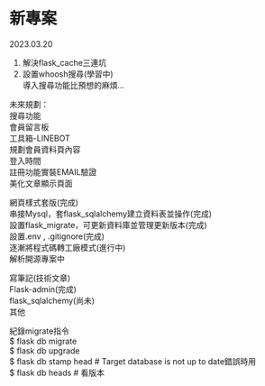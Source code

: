 # 新專案

2023.03.20  

1. 解決flask_cache三連坑  
2. 設置whoosh搜尋(學習中)  
導入搜尋功能比預想的麻煩...  

未來規劃：  
搜尋功能  
會員留言板  
工具箱-LINEBOT  
規劃會員資料頁內容  
登入時間  
註冊功能實裝EMAIL驗證  
美化文章顯示頁面  
  
網頁樣式套版(完成)  
串接Mysql，套flask_sqlalchemy建立資料表並操作(完成)  
設置flask_migrate，可更新資料庫並管理更新版本(完成)  
設置.env , .gitignore(完成)  
逐漸將程式碼轉工廠模式(進行中)  
解析開源專案中  
  
寫筆記(技術文章)  
Flask-admin(完成)  
flask_sqlalchemy(尚未)  
其他  
  
紀錄migrate指令  
$ flask db migrate  
$ flask db upgrade  
$ flask db stamp head # Target database is not up to date錯誤時用  
$ flask db heads # 看版本  
